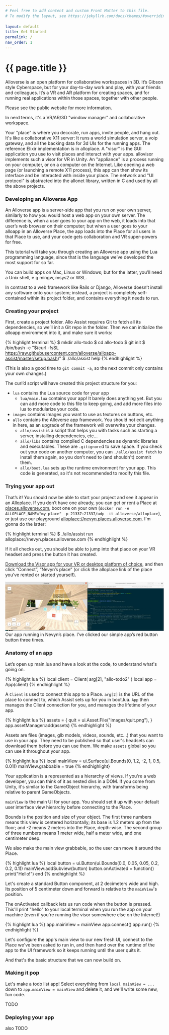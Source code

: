 ```yaml
---
# Feel free to add content and custom Front Matter to this file.
# To modify the layout, see https://jekyllrb.com/docs/themes/#overriding-theme-defaults

layout: default
title: Get Started
permalink: /
nav_order: 1
---
```


# {{ page.title }}

Alloverse is an open platform for collaborative workspaces in 3D. It’s Gibson style Cyberspace, but for your day-to-day work and play, with your friends and colleagues. It’s a VR and AR platform for creating spaces, and for running real applications within those spaces, together with other people.

Please see the public website for more information.

In nerd terms, it's a VR/AR/3D "window manager" and collaborative workspace.

Your "place" is where you decorate, run apps, invite people, and hang out. It's like a collaborative X11 server: It runs a world simulation server, a voip gateway, and all the backing data for 3d UIs for the running apps. The reference Elixir implementation is in alloplace.
A "visor" is the GUI application you use to visit places and interact with your apps. allovisor implements such a visor for VR in Unity.
An "appliance" is a process running on your computer, or on a computer on the Internet. Like opening a web page (or launching a remote X11 process), this app can then show its interface and be interacted with inside your place.
The network and "UI protocol" is abstracted into the allonet library, written in C and used by all the above projects.

### Developing an Alloverse App

An Alloverse app is a server-side app that you run on your own server, similarly to how you would host a web app on your own server. The difference is, when a user goes to your app on the web, it loads into that user’s web browser on their computer; but when a user goes to your alloapp in an Alloverse Place, the app loads into the Place for all users in that Place to use, and your code gets collaboration and VR super-powers for free.

This tutorial will take you through creating an Alloverse app using the Lua programming language, since that is the language we’ve developed the most support for so far.

You can build apps on Mac, Linux or Windows; but for the latter, you’ll need a Unix shell, e g mingw, msys2 or WSL.

In contrast to a web framework like Rails or Django, Alloverse doesn’t install any software onto your system; instead, a project is completely self-contained within its project folder, and contains everything it needs to run.

### Creating your project

First, create a project folder. Allo Assist requires Git to fetch all its dependencies, so we’ll init a Git repo in the folder. Then we can initialize the alloapp environment into it, and make sure it works:

{% highlight terminal %}
$ mkdir allo-todo
$ cd allo-todo
$ git init
$ /bin/bash -c "$(curl -fsSL https://raw.githubusercontent.com/alloverse/alloapp-assist/master/setup.bash)"
$ ./allo/assist help
{% endhighlight %}

(This is also a good time to `git commit -a`, so the next commit only contains your own changes.)

The curl’d script will have created this project structure for you:

- `lua` contains the Lua source code for your app
  - `lua/main.lua` contains your app! It barely does anything yet. But you can add more code to this file to keep going, and add more files into lua to modularize your code.
- `images` contains images you want to use as textures on buttons, etc.
- `allo` contains the Alloverse app framework. You should not edit anything in here, as an upgrade of the framework will overwrite your changes.
  - `allo/assist` is a script that helps you with tasks such as starting a server, installing dependencies, etc…
  - `allo/libs` contains compiled C dependencies as dynamic libraries and executables. These are `.gitignore`d to save space. If you check out your code on another computer, you can `./allo/assist fetch` to install them again, so you don't need to (and shouldn't) commit them.
  - `allo/boot.lua` sets up the runtime environment for your app. This code is generated, so it's not
    recommended to modify this file.

### Trying your app out

That’s it! You should now be able to start your project and see it appear in an Alloplace. If you don’t have one already, you can get or rent a Place at [places.alloverse.com](places.alloverse.com/), boot one on your own (`docker run -e ALLOPLACE_NAME="my place" -p 21337:21337/udp -it alloverse/alloplace`), or just use our playground [alloplace://nevyn.places.alloverse.com](alloplace://nevyn.places.alloverse.com/). I'm gonna do the latter:

{% highlight terminal %}
$ ./allo/assist run alloplace://nevyn.places.alloverse.com
{% endhighlight %}


If it all checks out, you should be able to jump into that place on your VR headset and press the button it has created.

[Download the Visor app for your VR or desktop platform of choice](https://alloverse.com/download/), and then click “Connect”, “Nevyn’s place” (or click the alloplace link of the place you’ve rented or started yourself).

![This is a alt text.](/assets/images/hello-world-1024x318.jpg "This is a sample image.")
Our app running in Nevyn’s place. I’ve clicked our simple app’s red button button three times.

### Anatomy of an app

Let’s open up main.lua and have a look at the code, to understand what's going on.

{% highlight lua %}
local client = Client(
    arg[2], 
    "allo-todo2"
)
local app = App(client)
{% endhighlight %}

A `Client` is used to connect this app to a Place. `arg[2]` is the URL of the place to connect to, which Assist sets up for you in boot.lua. `App` then manages the Client connection for you, and manages the lifetime of your app.

{% highlight lua %}
assets = {
    quit = ui.Asset.File("images/quit.png"),
}
app.assetManager:add(assets)
{% endhighlight %}

Assets are files (images, glb models, videos, sounds, etc...) that you want to use
in your app. They need to be published so that user's headsets can download them
before you can use them. We make `assets` global so you can use it throughout your app.

{% highlight lua %}
local mainView = ui.Surface(ui.Bounds(0, 1.2, -2,   1, 0.5, 0.01))
mainView.grabbable = true
{% endhighlight}

Your application is a represented as a hierarchy of views. If you're a web developer, you can think of it as nested divs in a DOM. If you come from Unity, it's similar to the GameObject hierarchy, with transforms being relative to parent GameObjects.

`mainView` is the main UI for your app. You should set it up with your default user interface view hierarchy before connecting to the Place.

Bounds is the position and size of your object. The first three numbers means this view is centered horizontally; its base is 1.2 meters up from the floor; and -2 means 2 meters into the Place, depth-wise. The second group of three numbers means 1 meter wide, half a meter wide, and one centimeter deep.

We also make the main view grabbable, so the user can move it around the Place.

{% highlight lua %}
local button = ui.Button(ui.Bounds(0.0, 0.05, 0.05,   0.2, 0.2, 0.1))
mainView:addSubview(button)
button.onActivated = function()
    print("Hello!")
end
{% endhighlight %}

Let's create a standard Button component, at 2 decimeters wide and high. Its position of 5 centimeter down and forward is relative to the `mainView`'s position.

The onActivated callback lets us run code when the button is pressed. This'll print "hello" to your local terminal when you run the app on your machine (even if you're running the visor somewhere else on the Internet!)

{% highlight lua %}
app.mainView = mainView
app:connect()
app:run()
{% endhighlight %}

Let's configure the app's main view to our new fresh UI, connect to the Place we've been asked to run in, and then hand over the runtime of the app to the UI framework so it keeps running until the user quits it.

And that's the basic structure that we can now build on.

### Making it pop

Let's make a todo list app! Select everything from `local mainView = ...` down to `app.mainView = mainView` and delete it, and we'll write some new, fun code.

TODO

### Deploying your app

also TODO
